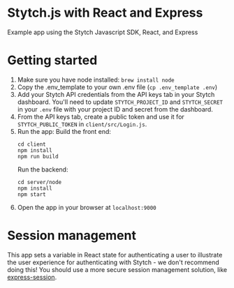 # Stytch.js with React and Express

Example app using the Stytch Javascript SDK, React, and Express

# Getting started

1. Make sure you have node installed: `brew install node`
2. Copy the .env_template to your own .env file (`cp .env_template .env`)
3. Add your Stytch API credentials from the API keys tab in your Stytch dashboard. You'll need to update `STYTCH_PROJECT_ID` and `STYTCH_SECRET` in your `.env` file with your project ID and secret from the dashboard.
4. From the API keys tab, create a public token and use it for `STYTCH_PUBLIC_TOKEN` in `client/src/Login.js`.
5. Run the app:
   Build the front end:
   ```
   cd client
   npm install
   npm run build
   ```
   Run the backend:
   ```
   cd server/node
   npm install
   npm start
   ```
6. Open the app in your browser at `localhost:9000`

# Session management

This app sets a variable in React state for authenticating a user to illustrate the user experience for authenticating with Stytch - we don't recommend doing this! You should use a more secure session management solution, like [express-session](https://www.npmjs.com/package/express-session).
